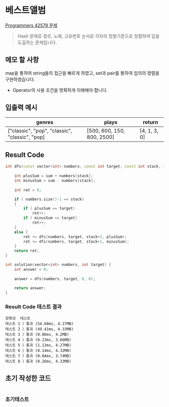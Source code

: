 # 베스트앨범

[Programmers 42579 문제](https://programmers.co.kr/learn/courses/30/lessons/42579)  

> Hash 문제로 장르, 노래, 고유번호 순서로 각자의 정렬기준으로 정렬하여 답을 도출하는 문제입니다.

## 메모 할 사항

map을 통하여 string들의 접근을 빠르게 하였고, set과 pair를 통하여 임의의 정렬을 구현하였습니다.

* Operator의 사용 조건을 명확하게 이해해야 합니다.

## 입출력 예시

genres | plays | return
|---|---|---|
["classic", "pop", "classic", "classic", "pop] | [500, 600, 150, 800, 2500] | [4, 1, 3, 0]

## Result Code

```cpp
int dfs(const vector<int> numbers, const int target, const int stack, int sum) {
    
    int plusSum = sum + numbers[stack];
    int minusSum = sum - numbers[stack];
    
    int ret = 0;

    if ( numbers.size()-1 == stack)
    {
        if ( plusSum == target)
            ret++;
        if ( minusSum == target)
            ret++;
    }
    else {
        ret += dfs(numbers, target, stack+1, plusSum);
        ret += dfs(numbers, target, stack+1, minusSum);
    }
    return ret;
}

int solution(vector<int> numbers, int target) {
    int answer = 0;
    
    answer = dfs(numbers, target, 0, 0);
    
    return answer;
}
```

### Result Code 테스트 결과

```text
정확성  테스트
테스트 1 〉통과 (54.68ms, 4.27MB)
테스트 2 〉통과 (49.41ms, 4.33MB)
테스트 3 〉통과 (0.06ms, 4.2MB)
테스트 4 〉통과 (0.13ms, 3.66MB)
테스트 5 〉통과 (1.13ms, 4.27MB)
테스트 6 〉통과 (0.14ms, 4.32MB)
테스트 7 〉통과 (0.04ms, 3.74MB)
테스트 8 〉통과 (0.26ms, 4.33MB)
```

## 초기 작성한 코드

```cpp

```

### 초기테스트

```text
```
